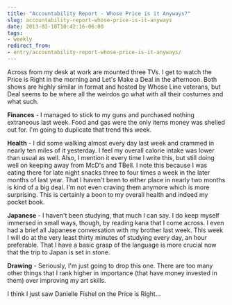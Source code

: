 ```yaml
---
title: "Accountability Report - Whose Price is it Anyways?"
slug: accountability-report-whose-price-is-it-anyways
date: 2013-02-18T10:42:16-06:00
tags:
- weekly
redirect_from:
- entry/accountability-report-whose-price-is-it-anyways/
---
```

Across from my desk at work are mounted three TVs. I get to watch the Price is Right in the morning and Let's Make a Deal in the afternoon. Both shows are highly similar in format and hosted by Whose Line veterans, but Deal seems to be where all the weirdos go what with all their costumes and what such.

**Finances** - I managed to stick to my guns and purchased nothing extraneous last week. Food and gas were the only items money was shelled out for. I'm going to duplicate that trend this week.

**Health** - I did some walking almost every day last week and crammed in nearly ten miles of it yesterday. I feel my overall calorie intake was lower than usual as well. Also, I mention it every time I write this, but still doing well on keeping away from McD's and TBell. I note this because I was eating there for late night snacks three to four times a week in the later months of last year. That I haven't been to either place in nearly two months is kind of a big deal. I'm not even craving them anymore which is more surprising. This is certainly a boon to my overall health and indeed my pocket book.

**Japanese** - I haven't been studying, that much I can say. I do keep myself immersed in small ways, though, by reading kana that I come across. I even had a brief all Japanese conversation with my brother last week. This week I will do at the very least thirty minutes of studying every day, an hour preferable. That I have a basic grasp of the language is more crucial now that the trip to Japan is set in stone.

**Drawing** - Seriously, I'm just going to drop this one. There are too many other things that I rank higher in importance (that have money invested in them) over improving my art skills.

I think I just saw Danielle Fishel on the Price is Right...
